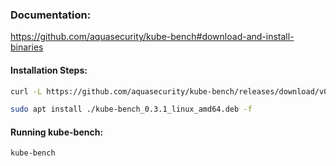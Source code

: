 ### Documentation:

https://github.com/aquasecurity/kube-bench#download-and-install-binaries

#### Installation Steps:
```sh
curl -L https://github.com/aquasecurity/kube-bench/releases/download/v0.3.1/kube-bench_0.3.1_linux_amd64.deb -o kube-bench_0.3.1_linux_amd64.deb
```
```sh
sudo apt install ./kube-bench_0.3.1_linux_amd64.deb -f
```
#### Running kube-bench:
```sh
kube-bench
```
